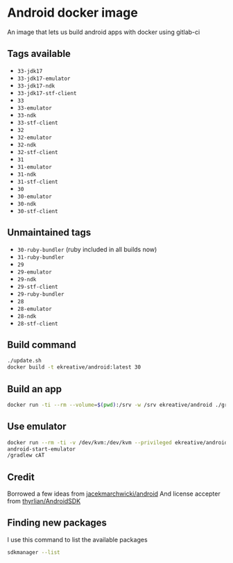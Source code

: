 # Android docker image

An image that lets us build android apps with docker using gitlab-ci

## Tags available

* `33-jdk17`
* `33-jdk17-emulator`
* `33-jdk17-ndk`
* `33-jdk17-stf-client`
* `33`
* `33-emulator`
* `33-ndk`
* `33-stf-client`
* `32`
* `32-emulator`
* `32-ndk`
* `32-stf-client`
* `31`
* `31-emulator`
* `31-ndk`
* `31-stf-client`
* `30`
* `30-emulator`
* `30-ndk`
* `30-stf-client`

## Unmaintained tags

* `30-ruby-bundler` (ruby included in all builds now)
* `31-ruby-bundler`
* `29`
* `29-emulator`
* `29-ndk`
* `29-stf-client`
* `29-ruby-bundler`
* `28`
* `28-emulator`
* `28-ndk`
* `28-stf-client`

## Build command

```bash
./update.sh
docker build -t ekreative/android:latest 30
```

## Build an app

```bash
docker run -ti --rm --volume=$(pwd):/srv -w /srv ekreative/android ./gradlew assemble
```

## Use emulator

```bash
docker run --rm -ti -v /dev/kvm:/dev/kvm --privileged ekreative/android
android-start-emulator
/gradlew cAT
```

## Credit

Borrowed a few ideas from [jacekmarchwicki/android](https://hub.docker.com/r/jacekmarchwicki/android/)
And license accepter from [thyrlian/AndroidSDK](https://github.com/thyrlian/AndroidSDK/blob/master/android-sdk/license_accepter.sh)

## Finding new packages

I use this command to list the available packages

```bash
sdkmanager --list
```
